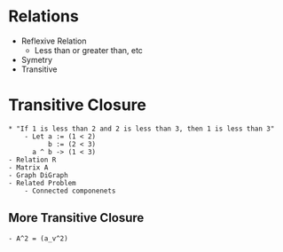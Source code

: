 # Relations
- Reflexive Relation
    - Less than or greater than, etc
- Symetry
- Transitive


# Transitive Closure
    * "If 1 is less than 2 and 2 is less than 3, then 1 is less than 3"
        - Let a := (1 < 2)
              b := (2 < 3)
          a ^ b -> (1 < 3) 
    - Relation R
    - Matrix A
    - Graph DiGraph
    - Related Problem
        - Connected componenets

## More Transitive Closure
    - A^2 = (a_v^2)

